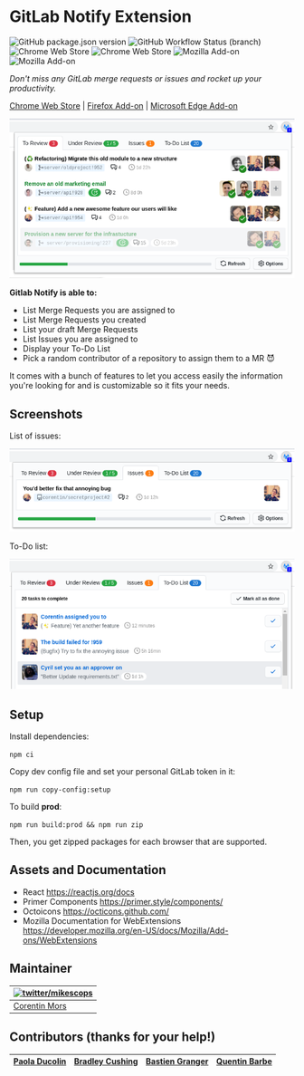 # GitLab Notify Extension

![GitHub package.json version](https://img.shields.io/github/package-json/v/mikescops/gitlab-notify-extension) ![GitHub Workflow Status (branch)](https://img.shields.io/github/actions/workflow/status/mikescops/gitlab-notify-extension/pr-validation.yml?branch=master) ![Chrome Web Store](https://img.shields.io/chrome-web-store/v/ekfpkkhpemajcbniegjicehdphdabhop) ![Chrome Web Store](https://img.shields.io/chrome-web-store/users/ekfpkkhpemajcbniegjicehdphdabhop) ![Mozilla Add-on](https://img.shields.io/amo/v/gitlab-notify) ![Mozilla Add-on](https://img.shields.io/amo/users/gitlab-notify)

_Don't miss any GitLab merge requests or issues and rocket up your productivity._

[Chrome Web Store](https://chrome.google.com/webstore/detail/ekfpkkhpemajcbniegjicehdphdabhop) | [Firefox Add-on](https://addons.mozilla.org/en-US/firefox/addon/gitlab-notify/) | [Microsoft Edge Add-on](https://microsoftedge.microsoft.com/addons/detail/jjnpgaeopmlbaacjkedohiehmeopjoed)

![Preview of the browser extension: 23/09/2020](./previews/preview-reviews.png)

**Gitlab Notify is able to:**

-   List Merge Requests you are assigned to
-   List Merge Requests you created
-   List your draft Merge Requests
-   List Issues you are assigned to
-   Display your To-Do List
-   Pick a random contributor of a repository to assign them to a MR 😈

It comes with a bunch of features to let you access easily the information you're looking for and is customizable so it fits your needs.

## Screenshots

List of issues:

![Preview of the issues: 23/09/2020](./previews/preview-issues.png)

To-Do list:

![Preview of the todo: 23/09/2020](./previews/preview-todo.png)

## Setup

Install dependencies:

`npm ci`

Copy dev config file and set your personal GitLab token in it:

`npm run copy-config:setup`

To build **prod**:

`npm run build:prod && npm run zip`

Then, you get zipped packages for each browser that are supported.

## Assets and Documentation

-   React https://reactjs.org/docs
-   Primer Components https://primer.style/components/
-   Octoicons https://octicons.github.com/
-   Mozilla Documentation for WebExtensions https://developer.mozilla.org/en-US/docs/Mozilla/Add-ons/WebExtensions

## Maintainer

| [![twitter/mikescops](https://avatars0.githubusercontent.com/u/4266283?s=100&v=4)](https://pixelswap.fr 'Personal Website') |
| --------------------------------------------------------------------------------------------------------------------------- |
| [Corentin Mors](https://pixelswap.fr/)                                                                                      |

## Contributors (thanks for your help!)

| [Paola Ducolin](https://github.com/pducolin) | [Bradley Cushing](https://github.com/bradcush) | [Bastien Granger](https://github.com/bastienGranger) | [Quentin Barbe](https://github.com/forty) |
| -------------------------------------------- | ---------------------------------------------- | ---------------------------------------------------- | ----------------------------------------- |
